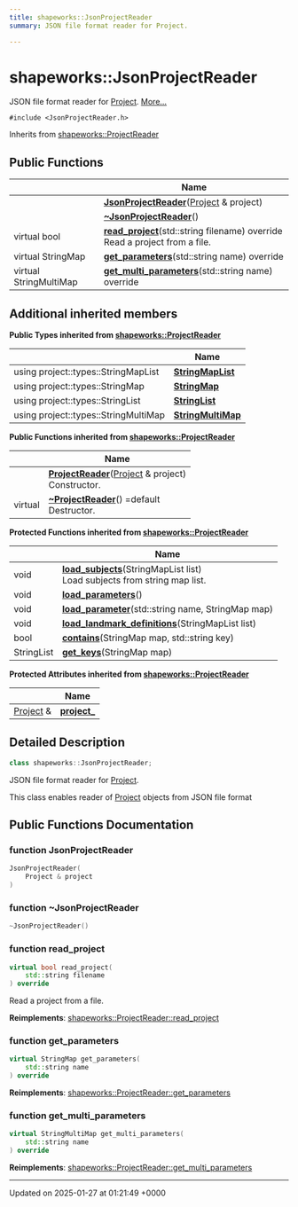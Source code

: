 ```yaml
---
title: shapeworks::JsonProjectReader
summary: JSON file format reader for Project. 

---
```


# shapeworks::JsonProjectReader



JSON file format reader for [Project]().  [More...](#detailed-description)


`#include <JsonProjectReader.h>`

Inherits from [shapeworks::ProjectReader](../Classes/classshapeworks_1_1ProjectReader.md)

## Public Functions

|                | Name           |
| -------------- | -------------- |
| | **[JsonProjectReader](../Classes/classshapeworks_1_1JsonProjectReader.md#function-jsonprojectreader)**([Project](../Classes/classshapeworks_1_1Project.md) & project) |
| | **[~JsonProjectReader](../Classes/classshapeworks_1_1JsonProjectReader.md#function-~jsonprojectreader)**() |
| virtual bool | **[read_project](../Classes/classshapeworks_1_1JsonProjectReader.md#function-read-project)**(std::string filename) override<br>Read a project from a file.  |
| virtual StringMap | **[get_parameters](../Classes/classshapeworks_1_1JsonProjectReader.md#function-get-parameters)**(std::string name) override |
| virtual StringMultiMap | **[get_multi_parameters](../Classes/classshapeworks_1_1JsonProjectReader.md#function-get-multi-parameters)**(std::string name) override |

## Additional inherited members

**Public Types inherited from [shapeworks::ProjectReader](../Classes/classshapeworks_1_1ProjectReader.md)**

|                | Name           |
| -------------- | -------------- |
| using project::types::StringMapList | **[StringMapList](../Classes/classshapeworks_1_1ProjectReader.md#using-stringmaplist)**  |
| using project::types::StringMap | **[StringMap](../Classes/classshapeworks_1_1ProjectReader.md#using-stringmap)**  |
| using project::types::StringList | **[StringList](../Classes/classshapeworks_1_1ProjectReader.md#using-stringlist)**  |
| using project::types::StringMultiMap | **[StringMultiMap](../Classes/classshapeworks_1_1ProjectReader.md#using-stringmultimap)**  |

**Public Functions inherited from [shapeworks::ProjectReader](../Classes/classshapeworks_1_1ProjectReader.md)**

|                | Name           |
| -------------- | -------------- |
| | **[ProjectReader](../Classes/classshapeworks_1_1ProjectReader.md#function-projectreader)**([Project](../Classes/classshapeworks_1_1Project.md) & project)<br>Constructor.  |
| virtual | **[~ProjectReader](../Classes/classshapeworks_1_1ProjectReader.md#function-~projectreader)**() =default<br>Destructor.  |

**Protected Functions inherited from [shapeworks::ProjectReader](../Classes/classshapeworks_1_1ProjectReader.md)**

|                | Name           |
| -------------- | -------------- |
| void | **[load_subjects](../Classes/classshapeworks_1_1ProjectReader.md#function-load-subjects)**(StringMapList list)<br>Load subjects from string map list.  |
| void | **[load_parameters](../Classes/classshapeworks_1_1ProjectReader.md#function-load-parameters)**() |
| void | **[load_parameter](../Classes/classshapeworks_1_1ProjectReader.md#function-load-parameter)**(std::string name, StringMap map) |
| void | **[load_landmark_definitions](../Classes/classshapeworks_1_1ProjectReader.md#function-load-landmark-definitions)**(StringMapList list) |
| bool | **[contains](../Classes/classshapeworks_1_1ProjectReader.md#function-contains)**(StringMap map, std::string key) |
| StringList | **[get_keys](../Classes/classshapeworks_1_1ProjectReader.md#function-get-keys)**(StringMap map) |

**Protected Attributes inherited from [shapeworks::ProjectReader](../Classes/classshapeworks_1_1ProjectReader.md)**

|                | Name           |
| -------------- | -------------- |
| [Project](../Classes/classshapeworks_1_1Project.md) & | **[project_](../Classes/classshapeworks_1_1ProjectReader.md#variable-project-)**  |


## Detailed Description

```cpp
class shapeworks::JsonProjectReader;
```

JSON file format reader for [Project](). 

This class enables reader of [Project](../Classes/classshapeworks_1_1Project.md) objects from JSON file format 

## Public Functions Documentation

### function JsonProjectReader

```cpp
JsonProjectReader(
    Project & project
)
```


### function ~JsonProjectReader

```cpp
~JsonProjectReader()
```


### function read_project

```cpp
virtual bool read_project(
    std::string filename
) override
```

Read a project from a file. 

**Reimplements**: [shapeworks::ProjectReader::read_project](../Classes/classshapeworks_1_1ProjectReader.md#function-read-project)


### function get_parameters

```cpp
virtual StringMap get_parameters(
    std::string name
) override
```


**Reimplements**: [shapeworks::ProjectReader::get_parameters](../Classes/classshapeworks_1_1ProjectReader.md#function-get-parameters)


### function get_multi_parameters

```cpp
virtual StringMultiMap get_multi_parameters(
    std::string name
) override
```


**Reimplements**: [shapeworks::ProjectReader::get_multi_parameters](../Classes/classshapeworks_1_1ProjectReader.md#function-get-multi-parameters)


-------------------------------

Updated on 2025-01-27 at 01:21:49 +0000